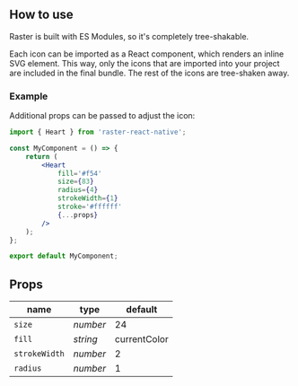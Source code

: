 ## How to use

Raster is built with ES Modules, so it's completely tree-shakable.

Each icon can be imported as a React component, which renders an inline SVG element. This way, only the icons that are imported into your project are included in the final bundle. The rest of the icons are tree-shaken away.

### Example

Additional props can be passed to adjust the icon:

```jsx
import { Heart } from 'raster-react-native';

const MyComponent = () => {
	return (
		<Heart
			fill='#f54'
			size={83}
			radius={4}
			strokeWidth={1}
			stroke='#ffffff'
			{...props}
		/>
	);
};

export default MyComponent;
```

## Props

| name          | type     | default      |
| ------------- | -------- | ------------ |
| `size`        | _number_ | 24           |
| `fill`        | _string_ | currentColor |
| `strokeWidth` | _number_ | 2            |
| `radius`      | _number_ | 1            |
